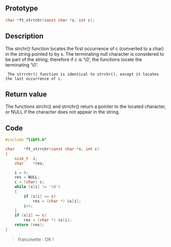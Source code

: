 ## Prototype

```c
char *ft_strrchr(const char *s, int c);
```

## Description

The strchr() function locates the first occurrence of c (converted to a char) in the string pointed to by
     s.  The terminating null character is considered to be part of the string; therefore if c is ‘\0’, the
     functions locate the terminating ‘\0’.

     The strrchr() function is identical to strchr(), except it locates the last occurrence of c.

## Return value

The functions strchr() and strrchr() return a pointer to the located character, or NULL if the character
     does not appear in the string.

## Code

```c
#include "libft.h"

char    *ft_strrchr(const char *s, int c)
{
    size_t  i;
    char    *res;

    i = 0;
    res = NULL;
    c = (char) c;
    while (s[i] != '\0')
    {
        if (s[i] == c)
            res = (char *) &s[i];
        i++;
    }
    if (s[i] == c)
        res = (char *) &s[i];
    return (res);
}
```

> francinette : OK !